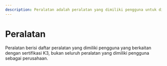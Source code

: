 ```yaml
---
description: Peralatan adalah peralatan yang dimiliki pengguna untuk disertifikasi
---
```


# Peralatan

Peralatan berisi daftar peralatan yang dimiliki pengguna yang berkaitan dengan sertifikasi K3, bukan seluruh peralatan yang dimiliki pengguna sebagai perusahaan. &#x20;
